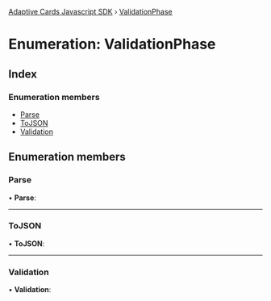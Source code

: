 [Adaptive Cards Javascript SDK](../README.md) › [ValidationPhase](validationphase.md)

# Enumeration: ValidationPhase

## Index

### Enumeration members

* [Parse](validationphase.md#parse)
* [ToJSON](validationphase.md#tojson)
* [Validation](validationphase.md#validation)

## Enumeration members

###  Parse

• **Parse**:

___

###  ToJSON

• **ToJSON**:

___

###  Validation

• **Validation**:
